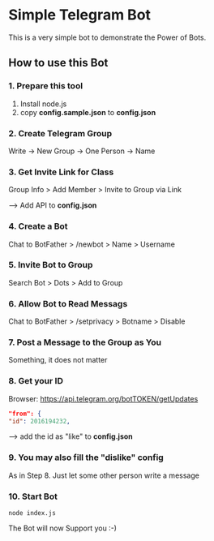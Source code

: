 # Simple Telegram Bot

This is a very simple bot to demonstrate the Power of Bots.

## How to use this Bot

### 1. Prepare this tool

1. Install node.js
2. copy __config.sample.json__ to __config.json__

### 2. Create Telegram Group

Write -> New Group -> One Person -> Name

### 3. Get Invite Link for Class

Group Info > Add Member > Invite to Group via Link

--> Add API to __config.json__

### 4. Create a Bot

Chat to BotFather > /newbot > Name > Username

### 5. Invite Bot to Group

Search Bot > Dots > Add to Group

### 6. Allow Bot to Read Messags

Chat to BotFather > /setprivacy > Botname > Disable

### 7. Post a Message to the Group as You

Something, it does not matter

### 8. Get your ID

Browser: <https://api.telegram.org/botTOKEN/getUpdates>

```json
"from": {
"id": 2016194232,
```

--> add the id as "like" to __config.json__

### 9. You may also fill the "dislike" config

As in Step 8. Just let some other person write a message

### 10. Start Bot

`node index.js`

The Bot will now Support you :-)